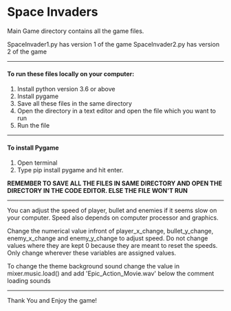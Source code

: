 # Space Invaders

Main Game directory contains all the game files.

SpaceInvader1.py has version 1 of the game
SpaceInvader2.py has version 2 of the game

***

#### To run these files locally on your computer:
1. Install python version 3.6 or above
2. Install pygame
3. Save all these files in the same directory
4. Open the directory in a text editor and open the file which you want to run
5. Run the file

***

#### To install Pygame
1. Open terminal
2. Type pip install pygame and hit enter.

**REMEMBER TO SAVE ALL THE FILES IN SAME DIRECTORY AND OPEN THE DIRECTORY IN THE CODE EDITOR. ELSE THE FILE WON'T RUN**

***

You can adjust the speed of player, bullet and enemies if it seems slow on your computer.
Speed also depends on computer processor and graphics.

Change the numerical value infront of player_x_change, bullet_y_change, enemy_x_change and enemy_y_change to adjust speed. Do not change values where they are kept 0 because they are meant to reset the speeds. Only change wherever these variables are assigned values.

To change the theme background sound change the value in mixer.music.load() and add 'Epic_Action_Movie.wav' below the comment loading sounds

***

Thank You and Enjoy the game!